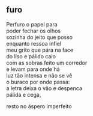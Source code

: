## furo

Perfuro o papel para  
poder fechar os olhos  
sozinha do jeito que posso  
enquanto ressoa infiel  
meu grito que pára na face  
do liso e pálido caio  
com as sobras feito um corredor  
e levam para onde há  
luz tão intensa e não se vê  
o buraco por onde passa:  
a letra deixa o vão e despenca  
pálida e cega,  

resto no áspero imperfeito

